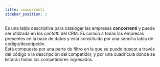 ```yaml
---
title: concorrenti
sidebar_position: 3
---
```


Es una tabla descriptiva para catalogar las empresas **concorrenti** y puede ser utilizada en los *contatti* del CRM. Es común a todas las empresas presentes en la base de datos y está constituida por una sencilla tabla de código/descripción.  
Está compuesta por una parte de filtro en la que se puede buscar a través del código o la descripción del competidor, y por una cuadrícula donde se listarán todos los competidores ingresados.